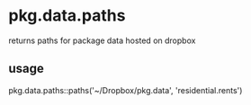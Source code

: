 # pkg.data.paths
returns paths for package data hosted on dropbox

## usage
pkg.data.paths::paths('~/Dropbox/pkg.data', 'residential.rents')

